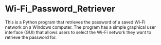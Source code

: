 # Wi-Fi_Password_Retriever
This is a Python program that retrieves the password of a saved Wi-Fi network on a Windows computer. The program has a simple graphical user interface (GUI) that allows users to select the Wi-Fi network they want to retrieve the password for.
